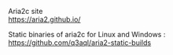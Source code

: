 Aria2c site  
https://aria2.github.io/  

Static binaries of aria2c for Linux and Windows :  
https://github.com/q3aql/aria2-static-builds  




